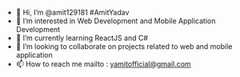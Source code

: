- 👋 Hi, I’m @amit129181 #AmitYadav
- 👀 I’m interested in Web Development and Mobile Application Development
- 🌱 I’m currently learning ReactJS and C#
- 💞️ I’m looking to collaborate on projects related to web and mobile application
- 📫 How to reach me mailto : yamitofficial@gmail.com

<!---
amit129181/amit129181 is a ✨ special ✨ repository because its `README.md` (this file) appears on your GitHub profile.
You can click the Preview link to take a look at your changes.
--->
